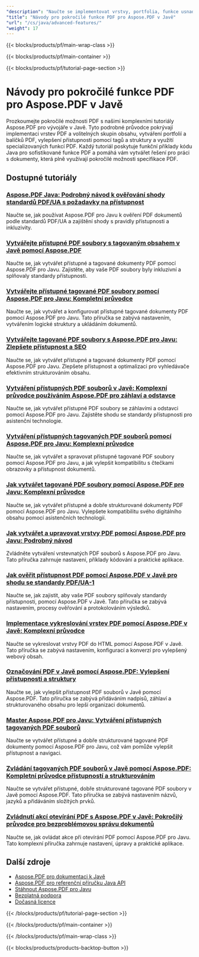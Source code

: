 ```yaml
---
"description": "Naučte se implementovat vrstvy, portfolia, funkce usnadnění přístupu a pokročilé funkce PDF s těmito tutoriály Aspose.PDF v Javě."
"title": "Návody pro pokročilé funkce PDF pro Aspose.PDF v Javě"
"url": "/cs/java/advanced-features/"
"weight": 17
---
```


{{< blocks/products/pf/main-wrap-class >}}

{{< blocks/products/pf/main-container >}}

{{< blocks/products/pf/tutorial-page-section >}}
# Návody pro pokročilé funkce PDF pro Aspose.PDF v Javě

Prozkoumejte pokročilé možnosti PDF s našimi komplexními tutoriály Aspose.PDF pro vývojáře v Javě. Tyto podrobné průvodce pokrývají implementaci vrstev PDF a volitelných skupin obsahu, vytváření portfolií a balíčků PDF, vylepšení přístupnosti pomocí tagů a struktury a využití specializovaných funkcí PDF. Každý tutoriál poskytuje funkční příklady kódu Java pro sofistikované funkce PDF a pomáhá vám vytvářet řešení pro práci s dokumenty, která plně využívají pokročilé možnosti specifikace PDF.

## Dostupné tutoriály

### [Aspose.PDF Java: Podrobný návod k ověřování shody standardů PDF/UA s požadavky na přístupnost](./validate-pdf-ua-aspose-java-guide/)
Naučte se, jak používat Aspose.PDF pro Javu k ověření PDF dokumentů podle standardů PDF/UA a zajištění shody s pravidly přístupnosti a inkluzivity.

### [Vytvářejte přístupné PDF soubory s tagovaným obsahem v Javě pomocí Aspose.PDF](./create-accessible-pdfs-tagged-content-java-aspose-pdf/)
Naučte se, jak vytvářet přístupné a tagované dokumenty PDF pomocí Aspose.PDF pro Javu. Zajistěte, aby vaše PDF soubory byly inkluzivní a splňovaly standardy přístupnosti.

### [Vytvářejte přístupné tagované PDF soubory pomocí Aspose.PDF pro Javu: Kompletní průvodce](./aspose-pdf-java-create-tagged-pdfs/)
Naučte se, jak vytvářet a konfigurovat přístupné tagované dokumenty PDF pomocí Aspose.PDF pro Javu. Tato příručka se zabývá nastavením, vytvářením logické struktury a ukládáním dokumentů.

### [Vytvářejte tagované PDF soubory s Aspose.PDF pro Javu: Zlepšete přístupnost a SEO](./create-tagged-pdf-aspose-java/)
Naučte se, jak vytvářet přístupné a tagované dokumenty PDF pomocí Aspose.PDF pro Javu. Zlepšete přístupnost a optimalizaci pro vyhledávače efektivním strukturováním obsahu.

### [Vytváření přístupných PDF souborů v Javě: Komplexní průvodce používáním Aspose.PDF pro záhlaví a odstavce](./accessible-pdfs-aspose-pdf-java/)
Naučte se, jak vytvářet přístupné PDF soubory se záhlavími a odstavci pomocí Aspose.PDF pro Javu. Zajistěte shodu se standardy přístupnosti pro asistenční technologie.

### [Vytváření přístupných tagovaných PDF souborů pomocí Aspose.PDF pro Javu: Komplexní průvodce](./aspose-pdf-java-tagged-pdfs-creation/)
Naučte se, jak vytvářet a spravovat přístupné tagované PDF soubory pomocí Aspose.PDF pro Javu, a jak vylepšit kompatibilitu s čtečkami obrazovky a přístupnost dokumentů.

### [Jak vytvářet tagované PDF soubory pomocí Aspose.PDF pro Javu: Komplexní průvodce](./create-tagged-pdfs-aspose-pdf-java/)
Naučte se, jak vytvářet přístupné a dobře strukturované dokumenty PDF pomocí Aspose.PDF pro Javu. Vylepšete kompatibilitu svého digitálního obsahu pomocí asistenčních technologií.

### [Jak vytvářet a upravovat vrstvy PDF pomocí Aspose.PDF pro Javu: Podrobný návod](./create-pdf-layers-aspose-java/)
Zvládněte vytváření vrstevnatých PDF souborů s Aspose.PDF pro Javu. Tato příručka zahrnuje nastavení, příklady kódování a praktické aplikace.

### [Jak ověřit přístupnost PDF pomocí Aspose.PDF v Javě pro shodu se standardy PDF/UA-1](./validate-pdf-accessibility-aspose-java/)
Naučte se, jak zajistit, aby vaše PDF soubory splňovaly standardy přístupnosti, pomocí Aspose.PDF v Javě. Tato příručka se zabývá nastavením, procesy ověřování a protokolováním výsledků.

### [Implementace vykreslování vrstev PDF pomocí Aspose.PDF v Javě: Komplexní průvodce](./aspose-pdf-java-layer-rendering-guide/)
Naučte se vykreslovat vrstvy PDF do HTML pomocí Aspose.PDF v Javě. Tato příručka se zabývá nastavením, konfigurací a konverzí pro vylepšený webový obsah.

### [Označování PDF v Javě pomocí Aspose.PDF: Vylepšení přístupnosti a struktury](./java-pdf-tagging-aspose-pdf-enhancement/)
Naučte se, jak vylepšit přístupnost PDF souborů v Javě pomocí Aspose.PDF. Tato příručka se zabývá přidáváním nadpisů, záhlaví a strukturovaného obsahu pro lepší organizaci dokumentů.

### [Master Aspose.PDF pro Javu: Vytváření přístupných tagovaných PDF souborů](./master-aspose-pdf-java-tagged-pdfs/)
Naučte se vytvářet přístupné a dobře strukturované tagované PDF dokumenty pomocí Aspose.PDF pro Javu, což vám pomůže vylepšit přístupnost a navigaci.

### [Zvládání tagovaných PDF souborů v Javě pomocí Aspose.PDF: Kompletní průvodce přístupností a strukturováním](./master-tagged-pdfs-java-aspose-pdf-guide/)
Naučte se vytvářet přístupné, dobře strukturované tagované PDF soubory v Javě pomocí Aspose.PDF. Tato příručka se zabývá nastavením názvů, jazyků a přidáváním složitých prvků.

### [Zvládnutí akcí otevírání PDF s Aspose.PDF v Javě: Pokročilý průvodce pro bezproblémovou správu dokumentů](./mastering-pdf-open-actions-aspose-pdf-java/)
Naučte se, jak ovládat akce při otevírání PDF pomocí Aspose.PDF pro Javu. Tato komplexní příručka zahrnuje nastavení, úpravy a praktické aplikace.

## Další zdroje

- [Aspose.PDF pro dokumentaci k Javě](https://docs.aspose.com/pdf/java/)
- [Aspose.PDF pro referenční příručku Java API](https://reference.aspose.com/pdf/java/)
- [Stáhnout Aspose.PDF pro Javu](https://releases.aspose.com/pdf/java/)
- [Bezplatná podpora](https://forum.aspose.com/)
- [Dočasná licence](https://purchase.aspose.com/temporary-license/)

{{< /blocks/products/pf/tutorial-page-section >}}

{{< /blocks/products/pf/main-container >}}

{{< /blocks/products/pf/main-wrap-class >}}

{{< blocks/products/products-backtop-button >}}